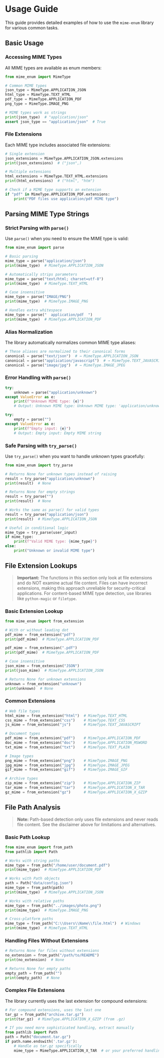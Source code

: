 # Usage Guide

This guide provides detailed examples of how to use the `mime-enum` library for various common tasks.

## Basic Usage

### Accessing MIME Types

All MIME types are available as enum members:

```python
from mime_enum import MimeType

# Common MIME types
json_type = MimeType.APPLICATION_JSON
html_type = MimeType.TEXT_HTML
pdf_type = MimeType.APPLICATION_PDF
png_type = MimeType.IMAGE_PNG

# MIME types work as strings
print(json_type)  # "application/json"
assert json_type == "application/json"  # True
```

### File Extensions

Each MIME type includes associated file extensions:

```python
# Single extension
json_extensions = MimeType.APPLICATION_JSON.extensions
print(json_extensions)  # ("json",)

# Multiple extensions
html_extensions = MimeType.TEXT_HTML.extensions
print(html_extensions)  # ("html", "htm")

# Check if a MIME type supports an extension
if "pdf" in MimeType.APPLICATION_PDF.extensions:
    print("PDF files use application/pdf MIME type")
```

## Parsing MIME Type Strings

### Strict Parsing with `parse()`

Use `parse()` when you need to ensure the MIME type is valid:

```python
from mime_enum import parse

# Basic parsing
mime_type = parse("application/json")
print(mime_type)  # MimeType.APPLICATION_JSON

# Automatically strips parameters
mime_type = parse("text/html; charset=utf-8")
print(mime_type)  # MimeType.TEXT_HTML

# Case insensitive
mime_type = parse("IMAGE/PNG")
print(mime_type)  # MimeType.IMAGE_PNG

# Handles extra whitespace
mime_type = parse("  application/pdf  ")
print(mime_type)  # MimeType.APPLICATION_PDF
```

### Alias Normalization

The library automatically normalizes common MIME type aliases:

```python
# These aliases are normalized to their canonical forms
canonical = parse("text/json")  # → MimeType.APPLICATION_JSON
canonical = parse("application/javascript")  # → MimeType.TEXT_JAVASCRIPT
canonical = parse("image/jpg")  # → MimeType.IMAGE_JPEG
```

### Error Handling with `parse()`

```python
try:
    unknown = parse("application/unknown")
except ValueError as e:
    print(f"Unknown MIME type: {e}")
    # Output: Unknown MIME type: Unknown MIME type: 'application/unknown'

try:
    empty = parse("")
except ValueError as e:
    print(f"Empty input: {e}")
    # Output: Empty input: Empty MIME string
```

### Safe Parsing with `try_parse()`

Use `try_parse()` when you want to handle unknown types gracefully:

```python
from mime_enum import try_parse

# Returns None for unknown types instead of raising
result = try_parse("application/unknown")
print(result)  # None

# Returns None for empty strings
result = try_parse("")
print(result)  # None

# Works the same as parse() for valid types
result = try_parse("application/json")
print(result)  # MimeType.APPLICATION_JSON

# Useful in conditional logic
mime_type = try_parse(user_input)
if mime_type:
    print(f"Valid MIME type: {mime_type}")
else:
    print("Unknown or invalid MIME type")
```

## File Extension Lookups

> **Important:** The functions in this section only look at file extensions and do NOT examine actual file content. Files can have incorrect extensions, making this approach unreliable for security-critical applications. For content-based MIME type detection, use libraries like `python-magic` or `filetype`.

### Basic Extension Lookup

```python
from mime_enum import from_extension

# With or without leading dot
pdf_mime = from_extension("pdf")
print(pdf_mime)  # MimeType.APPLICATION_PDF

pdf_mime = from_extension(".pdf")
print(pdf_mime)  # MimeType.APPLICATION_PDF

# Case insensitive
json_mime = from_extension("JSON")
print(json_mime)  # MimeType.APPLICATION_JSON

# Returns None for unknown extensions
unknown = from_extension("unknown")
print(unknown)  # None
```

### Common Extensions

```python
# Web file types
html_mime = from_extension("html")  # MimeType.TEXT_HTML
css_mime = from_extension("css")    # MimeType.TEXT_CSS
js_mime = from_extension("js")      # MimeType.TEXT_JAVASCRIPT

# Document types
pdf_mime = from_extension("pdf")    # MimeType.APPLICATION_PDF
doc_mime = from_extension("doc")    # MimeType.APPLICATION_MSWORD
txt_mime = from_extension("txt")    # MimeType.TEXT_PLAIN

# Image types
png_mime = from_extension("png")    # MimeType.IMAGE_PNG
jpg_mime = from_extension("jpg")    # MimeType.IMAGE_JPEG
gif_mime = from_extension("gif")    # MimeType.IMAGE_GIF

# Archive types
zip_mime = from_extension("zip")    # MimeType.APPLICATION_ZIP
tar_mime = from_extension("tar")    # MimeType.APPLICATION_X_TAR
gz_mime = from_extension("gz")      # MimeType.APPLICATION_X_GZIP
```

## File Path Analysis

> **Note:** Path-based detection only uses file extensions and never reads file content. See the disclaimer above for limitations and alternatives.

### Basic Path Lookup

```python
from mime_enum import from_path
from pathlib import Path

# Works with string paths
mime_type = from_path("/home/user/document.pdf")
print(mime_type)  # MimeType.APPLICATION_PDF

# Works with Path objects
path = Path("data/config.json")
mime_type = from_path(path)
print(mime_type)  # MimeType.APPLICATION_JSON

# Works with relative paths
mime_type = from_path("../images/photo.png")
print(mime_type)  # MimeType.IMAGE_PNG

# Cross-platform paths
mime_type = from_path("C:\\Users\\Name\\file.html")  # Windows
print(mime_type)  # MimeType.TEXT_HTML
```

### Handling Files Without Extensions

```python
# Returns None for files without extensions
no_extension = from_path("/path/to/README")
print(no_extension)  # None

# Returns None for empty paths
empty_path = from_path("")
print(empty_path)  # None
```

### Complex File Extensions

The library currently uses the last extension for compound extensions:

```python
# For compound extensions, uses the last one
tar_gz = from_path("archive.tar.gz")
print(tar_gz)  # MimeType.APPLICATION_X_GZIP (from .gz)

# If you need more sophisticated handling, extract manually
from pathlib import Path
path = Path("document.tar.gz")
if path.name.endswith('.tar.gz'):
    # Handle as tar.gz specifically
    mime_type = MimeType.APPLICATION_X_TAR  # or your preferred handling
```
